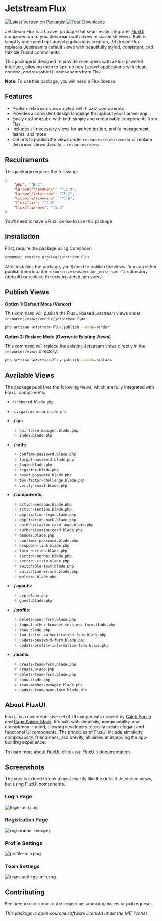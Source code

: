 # Jetstream Flux

[![Latest Version on Packagist](https://img.shields.io/packagist/v/grpaiva/jetstream-flux.svg?style=flat-square)](https://packagist.org/packages/grpaiva/jetstream-flux)
[![Total Downloads](https://img.shields.io/packagist/dt/grpaiva/jetstream-flux.svg?style=flat-square)](https://packagist.org/packages/grpaiva/jetstream-flux)

Jetstream Flux is a Laravel package that seamlessly integrates [FluxUI](https://fluxui.dev) components into your Jetstream with Livewire starter kit views. Built to simplify and speed up Laravel applications creation, Jetstream Flux replaces Jetstream's default views with beautifully styled, consistent, and flexible FluxUI components.

This package is designed to provide developers with a Flux-powered interface, allowing them to spin up new Laravel applications with clean, concise, and reusable UI components from Flux. 

**Note:** To use this package, you will need a Flux license.

## Features

- Publish Jetstream views styled with FluxUI components
- Provides a consistent design language throughout your Laravel app
- Easily customizable with both simple and composable components from Flux
- Includes all necessary views for authentication, profile management, teams, and more
- Options to publish the views under `resources/views/vendor` or replace Jetstream views directly in `resources/views`

## Requirements

This package requires the following:

```json
{
    "php": "^8.2",
    "laravel/framework": "^11.0",
    "laravel/jetstream": "^5.2",
    "livewire/livewire": "^3.0",
    "flux/flux": "^1.0",
    "flux/flux-pro": "^1.0"
}
```

You'll need to have a Flux license to use this package.

## Installation

First, require the package using Composer:

```bash
composer require grpaiva/jetstream-flux
```

After installing the package, you'll need to publish the views. You can either publish them into the `resources/views/vendor/jetstream-flux` directory (default) or replace the existing Jetstream views.

## Publish Views

**Option 1: Default Mode (Vendor)**

This command will publish the FluxUI-based Jetstream views under `resources/views/vendor/jetstream-flux`:

```bash
php artisan jetstream-flux:publish --mode=vendor
```

**Option 2: Replace Mode (Overwrite Existing Views)**

This command will replace the existing Jetstream views directly in the `resources/views` directory:

```bash
php artisan jetstream-flux:publish --mode=replace
```

## Available Views

The package publishes the following views, which are fully integrated with FluxUI components:

- `dashboard.blade.php`  
- `navigation-menu.blade.php`


- **./api:**
    - `api-token-manager.blade.php`
    - `index.blade.php`


- **./auth:**
    - `confirm-password.blade.php`
    - `forgot-password.blade.php`
    - `login.blade.php`
    - `register.blade.php`
    - `reset-password.blade.php`
    - `two-factor-challenge.blade.php`
    - `verify-email.blade.php`


- **./components:**
    - `action-message.blade.php`
    - `action-section.blade.php`
    - `application-logo.blade.php`
    - `application-mark.blade.php`
    - `authentication-card-logo.blade.php`
    - `authentication-card.blade.php`
    - `banner.blade.php`
    - `confirms-password.blade.php`
    - `dropdown-link.blade.php`
    - `form-section.blade.php`
    - `section-border.blade.php`
    - `section-title.blade.php`
    - `switchable-team.blade.php`
    - `validation-errors.blade.php`
    - `welcome.blade.php`


- **./layouts:**
    - `app.blade.php`
    - `guest.blade.php`


- **./profile:**
    - `delete-user-form.blade.php`
    - `logout-other-browser-sessions-form.blade.php`
    - `show.blade.php`
    - `two-factor-authentication-form.blade.php`
    - `update-password-form.blade.php`
    - `update-profile-information-form.blade.php`


- **./teams:**
    - `create-team-form.blade.php`
    - `create.blade.php`
    - `delete-team-form.blade.php`
    - `show.blade.php`
    - `team-member-manager.blade.php`
    - `update-team-name-form.blade.php`


## About FluxUI

FluxUI is a comprehensive set of UI components created by [Caleb Porzio](https://x.com/calebporzio) and [Hugo Sainte-Marie](https://x.com/ashugeo). It's built with simplicity, composability, and consistency in mind, allowing developers to easily create elegant and functional UI components. The principles of FluxUI include simplicity, composability, friendliness, and brevity, all aimed at improving the app-building experience.

To learn more about FluxUI, check out [FluxUI’s documentation](https://fluxui.dev/docs).

## Screenshots
The idea is indeed to look almost exactly like the default Jetstream views, but using FluxUI components.

### Login Page
![login-min.png](images/login-min.png)

### Registration Page
![registration-min.png](images/registration-min.png)

### Profile Settings
![profile-min.png](images/profile-min.png)

### Team Settings
![team-settings-min.png](images/team-settings-min.png)

## Contributing

Feel free to contribute to the project by submitting issues or pull requests.


*This package is open-sourced software licensed under the MIT license.*